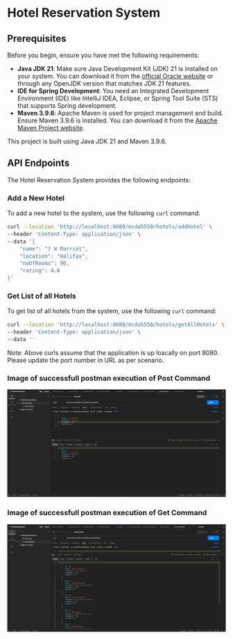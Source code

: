 # Hotel Reservation System

## Prerequisites

Before you begin, ensure you have met the following requirements:

- **Java JDK 21**: Make sure Java Development Kit (JDK) 21 is installed on your system. You can download it from the [official Oracle website](https://www.oracle.com/java/technologies/javase/jdk21-archive-downloads.html) or through any OpenJDK version that matches JDK 21 features.
- **IDE for Spring Development**: You need an Integrated Development Environment (IDE) like IntelliJ IDEA, Eclipse, or Spring Tool Suite (STS) that supports Spring development.
- **Maven 3.9.6**: Apache Maven is used for project management and build. Ensure Maven 3.9.6 is installed. You can download it from the [Apache Maven Project website](https://maven.apache.org/download.cgi).

This project is built using Java JDK 21 and Maven 3.9.6.

## API Endpoints

The Hotel Reservation System provides the following endpoints:

### Add a New Hotel

To add a new hotel to the system, use the following `curl` command:

```bash
curl --location 'http://localhost:8080/mcda5550/hotels/addHotel' \
--header 'Content-Type: application/json' \
--data '{
    "name": "J W Marriot",
    "location": "Halifax",
    "noOfRooms": 90,
    "rating": 4.6
}'

```
### Get List of all Hotels

To get list of all hotels from the system, use the following `curl` command:


```bash
curl --location 'http://localhost:8080/mcda5550/hotels/getAllHotels' \
--header 'Content-Type: application/json' \
--data ''
```

Note: Above curls assume that the application is up loacally on port 8080. Please update the port number in URL as per scenario.

### Image of successfull postman execution of Post Command
![Add New Hotel](screenshots/AddHotel.png)

### Image of successfull postman execution of Get Command
![Get all Hotels](screenshots/GetAllHotels.png)
